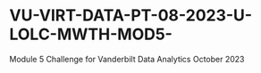 # VU-VIRT-DATA-PT-08-2023-U-LOLC-MWTH-MOD5-
Module 5 Challenge for Vanderbilt Data Analytics October 2023
